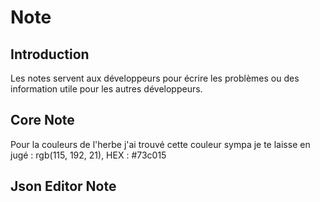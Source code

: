 # Note

## Introduction

Les notes servent aux développeurs pour écrire les problèmes ou des information utile pour les autres développeurs.

## Core Note

Pour la couleurs de l'herbe j'ai trouvé cette couleur sympa je te laisse en jugé : rgb(115, 192, 21), HEX : #73c015

## Json Editor Note
